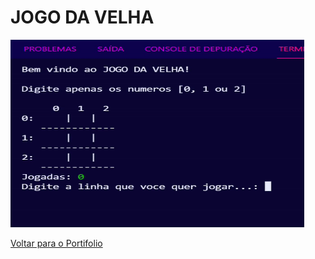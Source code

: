 # JOGO DA VELHA

<img width="470" height = "300" src="assets/jogo_da_velha.gif" alt="Gif do jogo da velha">

<a href="https://pedrovictor-portifolio.netlify.app/"> Voltar para o Portifolio </a>
